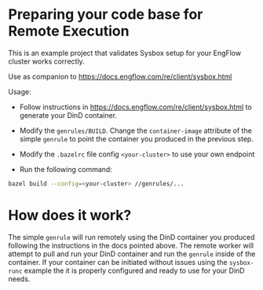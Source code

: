 # Preparing your code base for Remote Execution

This is an example project that validates Sysbox setup for your EngFlow cluster
works correctly.

Use as companion to https://docs.engflow.com/re/client/sysbox.html

Usage:

- Follow instructions in https://docs.engflow.com/re/client/sysbox.html to generate
 your DinD container.

- Modify the `genrules/BUILD`. Change the `container-image` attribute of the simple `genrule`
to point the container you produced in the previous step. 

- Modify the `.bazelrc` file config `<your-cluster>` to use your own endpoint 

- Run the following command:

```sh
bazel build --config=<your-cluster> //genrules/...
```

# How does it work?

The simple `genrule` will run remotely using the DinD container you produced following
the instructions in the docs pointed above. The remote worker will attempt to pull and
run your DinD container and run the `genrule` inside of the container. If your container
can be initiated without issues using the `sysbox-runc` example the it is properly
configured and ready to use for your DinD needs.

